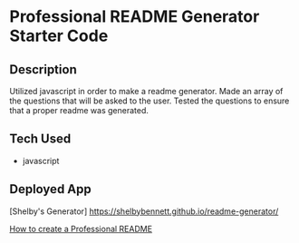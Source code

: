 # Professional README Generator Starter Code
## Description 
Utilized javascript in order to make a readme generator. Made an array of the questions that will be asked to the user. Tested the questions to ensure that a proper readme was generated.

## Tech Used
* javascript

## Deployed App
[Shelby's Generator]  https://shelbybennett.github.io/readme-generator/ 

[How to create a Professional README](https://coding-boot-camp.github.io/full-stack/github/professional-readme-guide)
